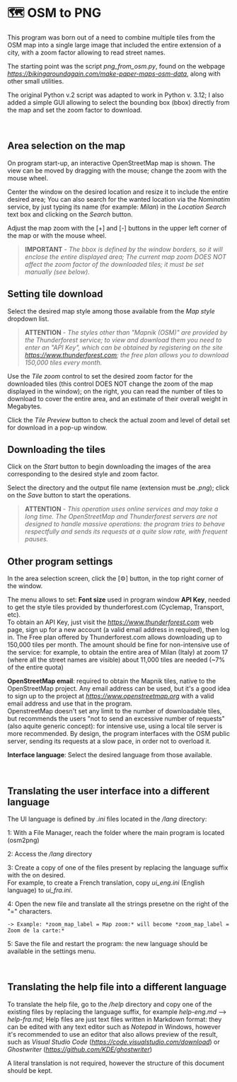 # 🗺️ OSM to PNG
This program was born out of a need to combine multiple tiles from the OSM map into a single large image that included the entire extension of a city, with a zoom factor allowing to read street names.

The starting point was the script *png_from_osm.py*, found on the webpage *https://bikingaroundagain.com/make-paper-maps-osm-data*, along with other small utilities.

The original Python v.2 script was adapted to work in Python v. 3.12; I also added a simple GUI allowing to select the bounding box (bbox) directly from the map and set the zoom factor to download.


<br>

## Area selection on the map

On program start-up, an interactive OpenStreetMap map is shown. The view can be moved by dragging with the mouse; change the zoom with the mouse wheel.

Center the window on the desired location and resize it to include the entire desired area; You can also search for the wanted location via the *Nominatim* service, by just typing its name (for example: *Milan*) in the *Location Search* text box and clicking on the *Search* button.

Adjust the map zoom with the [+] and [-] buttons in the upper left corner of the map or with the mouse wheel. 

> **IMPORTANT** - *The bbox is defined by the window borders, so it will enclose the entire displayed area; The current map zoom DOES NOT affect the zoom factor of the downloaded tiles; it must be set manually (see below).*

## Setting tile download
Select the desired map style among those available from the *Map style* dropdown list.

> **ATTENTION** - *The styles other than "Mapnik (OSM)" are provided by the Thunderforest service; to view and download them you need to enter an "API Key", which can be obtained by registering on the site https://www.thunderforest.com; the free plan allows you to download 150,000 tiles every month.*

Use the *Tile zoom* control to set the desired zoom factor for the downloaded tiles (this control DOES NOT change the zoom of the map displayed in the window); on the right, you can read the number of tiles to download to cover the entire area, and an estimate of their overall weight in Megabytes.

Click the *Tile Preview* button to check the actual zoom and level of detail set for download in a pop-up window. 
 


 
## Downloading the tiles
Click on the *Start* button to begin downloading the images of the area corresponding to the desired style and zoom factor. 

Select the directory and the output file name (extension must be *.png*); click on the *Save* button to start the operations.

> **ATTENTION** - *This operation uses online services and may take a long time. The OpenStreetMap and Thunderforest servers are not designed to handle massive operations: the program tries to behave respectfully and sends its requests at a quite slow rate, with frequent pauses.*



## Other program settings
In the area selection screen, click the [⚙️] button, in the top right corner of the window.

The menu allows to set:
**Font size** used in program window
**API Key**, needed to get the style tiles provided by thunderforest.com (Cyclemap, Transport, etc).  
To obtain an API Key, just visit the *https://www.thunderforest.com* web page,  sign up for a new account (a valid email address in required), then log in. 
The Free plan offered by Thunderforest.com allows downloading up to 150,000 tiles per month. The amount should be fine for non-intensive use of the service: for example, to obtain the entire area of Milan (Italy) at zoom 17 (where all the street names are visible) about 11,000 tiles are needed (~7% of the entire quota)

**OpenStreetMap email**: required to obtain the Mapnik tiles, native to the OpenStreetMap project. Any email address can be used, but it's a good idea to sign up to the project at *https://www.openstreetmap.org* with a valid email address and use that in the program.    
OpenstreetMap doesn't set any limit to the number of downloadable tiles, but recommends the users "not to send an excessive number of requests" (also aquite generic concept): for intensive use, using a local tile server is more recommended. 
By design, the program interfaces with the OSM public server, sending its requests at a slow pace, in order not to overload it.

**Interface language**: Select the desired language from those available.

<br>

## Translating the user interface into a different language
The UI language is defined by *.ini* files located in the */lang* directory:

  1: With a File Manager, reach the folder where the main program is located (osm2png)

  2: Access the */lang* directory

  3: Create a copy of one of the files present by replacing the language suffix with the on desired.   
For example, to create a French translation, copy *ui_eng.ini* (English language) to *ui_fra.ini*.

  4: Open the new file and translate all the strings presetne on the right of the "=" characters.
 
	-> Example: *zoom_map_label = Map zoom:* will become *zoom_map_label = Zoom de la carte:*

  5: Save the file and restart the program: the new language should be available in the settings menu.

<br>

## Translating the help file into a different language

To translate the help file, go to the */help* directory and copy one of the existing files by replacing the language suffix, for example *help-eng.md* --> *help-fra.md*; Help files are just text files written in Markdown format: they can be edited with any text editor such as *Notepad* in Windows, however it's recommended to use an editor that also allows preview of the result, such as *Visual Studio Code* (*https://code.visualstudio.com/download*) or *Ghostwriter* (*https://github.com/KDE/ghostwriter*)

A literal translation is not required, however the structure of this document should be kept.


